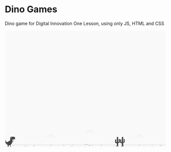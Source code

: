 # Dino Games 
Dino game for Digital Innovation One Lesson, using only JS, HTML and CSS

![screenshot](example.png?raw=true "screenshot")

